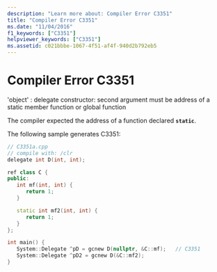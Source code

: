 ```yaml
---
description: "Learn more about: Compiler Error C3351"
title: "Compiler Error C3351"
ms.date: "11/04/2016"
f1_keywords: ["C3351"]
helpviewer_keywords: ["C3351"]
ms.assetid: c021bbbe-1067-4f51-af4f-940d2b792eb5
---
```

# Compiler Error C3351

'object' : delegate constructor: second argument must be address of a static member function or global function

The compiler expected the address of a function declared **`static`**.

The following sample generates C3351:

```cpp
// C3351a.cpp
// compile with: /clr
delegate int D(int, int);

ref class C {
public:
   int mf(int, int) {
      return 1;
   }

   static int mf2(int, int) {
      return 1;
   }
};

int main() {
   System::Delegate ^pD = gcnew D(nullptr, &C::mf);   // C3351
   System::Delegate ^pD2 = gcnew D(&C::mf2);
}
```
